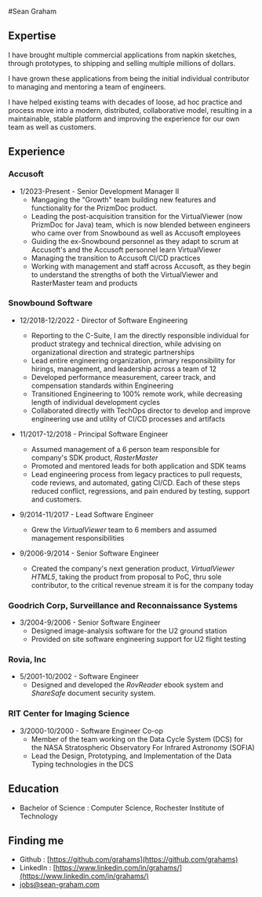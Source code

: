 #Sean Graham

## Expertise
I have brought multiple commercial applications from napkin sketches, through prototypes, to shipping and selling multiple millions of dollars.

I have grown these applications from being the initial individual contributor to managing and mentoring a team of engineers.

I have helped existing teams with decades of loose, ad hoc practice and process move into a modern, distributed, collaborative model, resulting in a maintainable, stable platform and improving the experience for our own team as well as customers.

## Experience
### Accusoft
* 1/2023-Present - Senior Development Manager II
    - Mangaging the "Growth" team building new features and functionality for the PrizmDoc product.
    - Leading the post-acquisition transition for the VirtualViewer (now PrizmDoc for Java) team, which is now blended between engineers who came over from Snowbound as well as Accusoft employees
    - Guiding the ex-Snowbound personnel as they adapt to scrum at Accusoft's and the Accusoft personnel learn VirtualViewer
    - Managing the transition to Accusoft CI/CD practices
    - Working with management and staff across Accusoft, as they begin to understand the strengths of both the VirtualViewer and RasterMaster team and products

### Snowbound Software
* 12/2018-12/2022 - Director of Software Engineering
    - Reporting to the C-Suite, I am the directly responsible individual for product strategy and technical direction, while advising on organizational direction and strategic partnerships
    - Lead entire engineering organization, primary responsibility for hirings, management, and leadership across a team of 12
    - Developed performance measurement, career track, and compensation standards within Engineering
    - Transitioned Engineering to 100% remote work, while decreasing length of individual development cycles
    - Collaborated directly with TechOps director to develop and improve engineering use and utility of CI/CD processes and artifacts
 
* 11/2017-12/2018 - Principal Software Engineer
    - Assumed management of a 6 person team responsible for company's SDK product, *RasterMaster*
    - Promoted and mentored leads for both application and SDK teams
    - Lead engineering process from legacy practices to pull requests, code reviews, and automated, gating CI/CD.  Each of these steps reduced conflict, regressions, and pain endured by testing, support and customers.

* 9/2014-11/2017 - Lead Software Engineer
    - Grew the *VirtualViewer* team to 6 members and assumed management responsibilities

* 9/2006-9/2014 - Senior Software Engineer
    - Created the company's next generation product, *VirtualViewer HTML5*, taking the product from proposal to PoC, thru sole contributor, to the critical revenue stream it is for the company today

### Goodrich Corp, Surveillance and Reconnaissance Systems
* 3/2004-9/2006 - Senior Software Engineer
    - Designed image-analysis software for the U2 ground station
    - Provided on site software engineering support for U2 flight testing

### Rovia, Inc
* 5/2001-10/2002 - Software Engineer
    - Designed and developed the *RovReader* ebook system and *ShareSafe* document security system.

### RIT Center for Imaging Science
* 3/2000-10/2000 - Software Engineer Co-op
    - Member of the team working on the Data Cycle System (DCS) for the
        NASA Stratospheric Observatory For Infrared Astronomy (SOFIA)
    - Lead the Design, Prototyping, and Implementation of the Data Typing
        technologies in the DCS 

## Education
- Bachelor of Science : Computer Science, Rochester Institute of Technology

## Finding me
- Github : [https://github.com/grahams](https://github.com/grahams)
- LinkedIn : [https://www.linkedin.com/in/grahams/](https://www.linkedin.com/in/grahams/)
- [jobs@sean-graham.com](mailto:jobs@sean-graham.com)
